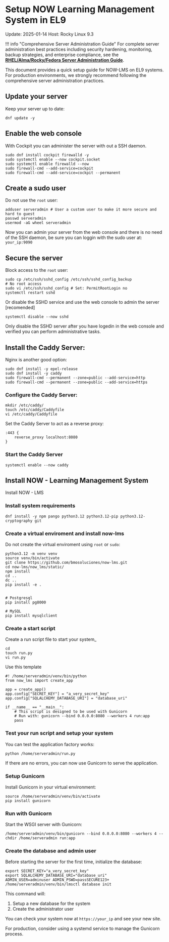 # Setup NOW Learning Management System in EL9

Update: 2025-01-14
Host: Rocky Linux 9.3

!!! info "Comprehensive Server Administration Guide"
For complete server administration best practices including security hardening, monitoring, backup strategies, and enterprise compliance, see the **[RHEL/Alma/Rocky/Fedora Server Administration Guide](server-admin-rhel.md)**.

This document provides a quick setup guide for NOW-LMS on EL9 systems. For production environments, we strongly recommend following the comprehensive server administration practices.

## Update your server

Keep your server up to date:

```
dnf update -y
```

## Enable the web console

With Cockpit you can administer the server with out a SSH daemon.

```
sudo dnf install cockpit firewalld -y
sudo systemctl enable --now cockpit.socket
sudo systemctl enable firewalld --now
sudo firewall-cmd --add-service=cockpit
sudo firewall-cmd --add-service=cockpit --permanent
```

## Create a sudo user

Do not use the `root` user:

```
adduser serveradmin # User a custom user to make it more secure and hard to guest
passwd serveradmin
usermod -aG wheel serveradmin
```

Now you can admin your server from the web console and there is no need of the SSH daemon, be sure you can loggin with the sudo user at: `your_ip:9090`

## Secure the server

Block access to the `root` user:

```
sudo cp /etc/ssh/sshd_config /etc/ssh/sshd_config_backup
# No root access
sudo vi /etc/ssh/sshd_config # Set: PermitRootLogin no
systemctl restart sshd
```

Or disable the SSHD service and use the web console to admin the server [recomended]

```
systemctl disable --now sshd
```

Only disable the SSHD server after you have logedin in the web console and verified you can perform administrative tasks.

## Install the Caddy Server:

Nginx is another good option:

```
sudo dnf install -y epel-release
sudo dnf install -y caddy
sudo firewall-cmd --permanent --zone=public --add-service=http
sudo firewall-cmd --permanent --zone=public --add-service=https
```

### Configure the Caddy Server:

```
mkdir /etc/caddy/
touch /etc/caddy/Caddyfile
vi /etc/caddy/Caddyfile
```

Set the Caddy Server to act as a reverse proxy:

```
:443 {
    reverse_proxy localhost:8080
}
```

### Start the Caddy Server

```
systemctl enable --now caddy
```

## Install NOW - Learning Management System

Install NOW - LMS

### Install system requirements

```
dnf install -y npm pango python3.12 python3.12-pip python3.12-cryptography git
```

### Create a virtual enviroment and install now-lms

Do not create the virtual enviroment using `root` or `sudo`:

```
python3.12 -m venv venv
source venv/bin/activate
git clone https://github.com/bmosoluciones/now-lms.git
cd now-lms/now_lms/static/
npm install
cd ..
dc ..
pip install -e .


# Postgresql
pip install pg8000

# MySQL
pip install mysqlclient
```

### Create a start script

Create a run script file to start your system\_

```
cd
touch run.py
vi run.py
```

Use this template

```
#! /home/serveradmin/venv/bin/python
from now_lms import create_app

app = create_app()
app.config["SECRET_KEY"] = "a_very_secret_key"
app.config["SQLALCHEMY_DATABASE_URI"] = "database_uri"

if __name__ == "__main__":
    # This script is designed to be used with Gunicorn
    # Run with: gunicorn --bind 0.0.0.0:8080 --workers 4 run:app
    pass
```

### Test your run script and setup your system

You can test the application factory works:

```
python /home/serveradmin/run.py
```

If there are no errors, you can now use Gunicorn to serve the application.

### Setup Gunicorn

Install Gunicorn in your virtual environment:

```
source /home/serveradmin/venv/bin/activate
pip install gunicorn
```

### Run with Gunicorn

Start the WSGI server with Gunicorn:

```
/home/serveradmin/venv/bin/gunicorn --bind 0.0.0.0:8080 --workers 4 --chdir /home/serveradmin run:app
```

### Create the database and admin user

Before starting the server for the first time, initialize the database:

```
export SECRET_KEY="a_very_secret_key"
export SQLALCHEMY_DATABASE_URI="database_uri"
ADMIN_USER=adminuser ADMIN_PSWD=passSECURE123+ /home/serveradmin/venv/bin/lmsctl database init
```

This command will:

1. Setup a new database for the system
2. Create the administrator user

You can check your system now at `https://your_ip` and see your new site.

For production, consider using a systemd service to manage the Gunicorn process.

